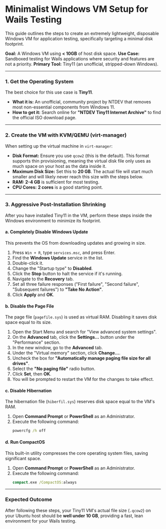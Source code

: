 # Minimalist Windows VM Setup for Wails Testing

This guide outlines the steps to create an extremely lightweight, disposable Windows VM for application testing, specifically targeting a minimal disk footprint.

**Goal:** A Windows VM using **< 10GB** of host disk space.
**Use Case:** Sandboxed testing for Wails applications where security and features are not a priority.
**Primary Tool:** Tiny11 (an unofficial, stripped-down Windows).

---

### 1. Get the Operating System

The best choice for this use case is **Tiny11**.

- **What it is:** An unofficial, community project by NTDEV that removes most non-essential components from Windows 11.
- **How to get it:** Search online for **"NTDEV Tiny11 Internet Archive"** to find the official ISO download page.

---

### 2. Create the VM with KVM/QEMU (virt-manager)

When setting up the virtual machine in `virt-manager`:

- **Disk Format:** Ensure you use `qcow2` (this is the default). This format supports thin provisioning, meaning the virtual disk file only uses as much space on your host as the data inside it.
- **Maximum Disk Size:** Set this to **20 GB**. The actual file will start much smaller and will likely never reach this size with the steps below.
- **RAM:** **2-4 GB** is sufficient for most testing.
- **CPU Cores:** **2 cores** is a good starting point.

---

### 3. Aggressive Post-Installation Shrinking

After you have installed Tiny11 in the VM, perform these steps inside the Windows environment to minimize its footprint.

#### a. Completely Disable Windows Update

This prevents the OS from downloading updates and growing in size.

1.  Press `Win + R`, type `services.msc`, and press Enter.
2.  Find the **Windows Update** service in the list.
3.  Double-click it.
4.  Change the "Startup type" to **Disabled**.
5.  Click the **Stop** button to halt the service if it's running.
6.  Navigate to the **Recovery** tab.
7.  Set all three failure responses ("First failure", "Second failure", "Subsequent failures") to **"Take No Action"**.
8.  Click **Apply** and **OK**.

#### b. Disable the Page File

The page file (`pagefile.sys`) is used as virtual RAM. Disabling it saves disk space equal to its size.

1.  Open the Start Menu and search for "View advanced system settings".
2.  On the **Advanced** tab, click the **Settings...** button under the "Performance" section.
3.  In the new window, go to the **Advanced** tab.
4.  Under the "Virtual memory" section, click **Change...**.
5.  Uncheck the box for **"Automatically manage paging file size for all drives"**.
6.  Select the **"No paging file"** radio button.
7.  Click **Set**, then **OK**.
8.  You will be prompted to restart the VM for the changes to take effect.

#### c. Disable Hibernation

The hibernation file (`hiberfil.sys`) reserves disk space equal to the VM's RAM.

1.  Open **Command Prompt** or **PowerShell** as an Administrator.
2.  Execute the following command:
    ```cmd
    powercfg /h off
    ```

#### d. Run CompactOS

This built-in utility compresses the core operating system files, saving significant space.

1.  Open **Command Prompt** or **PowerShell** as an Administrator.
2.  Execute the following command:
    ```cmd
    compact.exe /CompactOS:always
    ```

---

### Expected Outcome

After following these steps, your Tiny11 VM's actual file size (`.qcow2`) on your Ubuntu host should be **well under 10 GB**, providing a fast, lean environment for your Wails testing.

